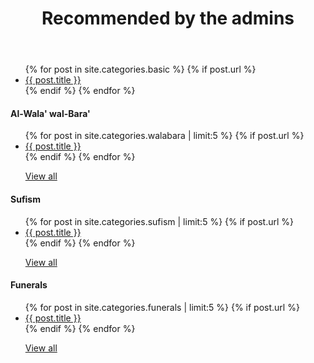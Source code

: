 ﻿---
title: Recommended by the admins
layout: page
active: basic
permalink: /basic/
---

<article class="post">
<ul class="posts">
  {% for post in site.categories.basic %}
    {% if post.url %}
    <li><a href="{{ post.url }}">{{ post.title }}</a>
    </li>
    {% endif %}
  {% endfor %}
</ul>

<div class="box">
<h4>Al-Wala' wal-Bara'</h4>
<ul class="posts">
  {% for post in site.categories.walabara | limit:5 %}
    {% if post.url %}
    <li><a href="{{ post.url }}">{{ post.title }}</a>
    </li>
    {% endif %}
  {% endfor %}
  <p><i class="fas fa-arrow-right"></i> <a href="/walabara/">View all</a></p>
</ul>
</div>

<div class="box">
<h4>Sufism</h4>
<ul class="posts">
  {% for post in site.categories.sufism | limit:5 %}
    {% if post.url %}
    <li><a href="{{ post.url }}">{{ post.title }}</a>
    </li>
    {% endif %}
  {% endfor %}
  <p><i class="fas fa-arrow-right"></i> <a href="/sufism/">View all</a></p>
</ul>
</div>

<div class="box">
<h4>Funerals</h4>
<ul class="posts">
  {% for post in site.categories.funerals | limit:5 %}
    {% if post.url %}
    <li><a href="{{ post.url }}">{{ post.title }}</a>
    </li>
    {% endif %}
  {% endfor %}
  <p><i class="fas fa-arrow-right"></i> <a href="/funerals/">View all</a></p>
</ul>
</div>

</article>